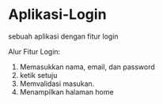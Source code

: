 # Aplikasi-Login
sebuah aplikasi dengan fitur login

Alur Fitur Login:
1. Memasukkan nama, email, dan password
2. ketik setuju
3. Memvalidasi masukan.
4. Menampilkan halaman home
